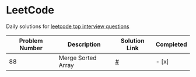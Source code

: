 # LeetCode

Daily solutions for [leetcode top interview questions](https://leetcode.com/studyplan/top-interview-150/)

| Problem Number | Description                           | Solution Link                        | Completed |
|----------------|---------------------------------------|--------------------------------------|-----------|
| 88             | Merge Sorted Array                    | [#](solutions/88.py)                 | - [x]     |

